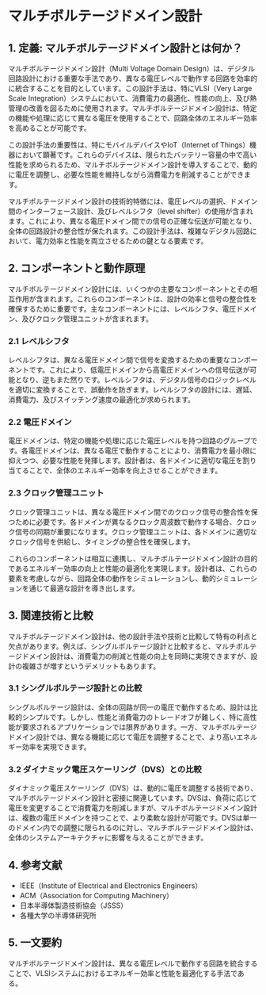 # マルチボルテージドメイン設計

## 1. 定義: マルチボルテージドメイン設計とは何か？
マルチボルテージドメイン設計（Multi Voltage Domain Design）は、デジタル回路設計における重要な手法であり、異なる電圧レベルで動作する回路を効率的に統合することを目的としています。この設計手法は、特にVLSI（Very Large Scale Integration）システムにおいて、消費電力の最適化、性能の向上、及び熱管理の改善を図るために使用されます。マルチボルテージドメイン設計は、特定の機能や処理に応じて異なる電圧を使用することで、回路全体のエネルギー効率を高めることが可能です。

この設計手法の重要性は、特にモバイルデバイスやIoT（Internet of Things）機器において顕著です。これらのデバイスは、限られたバッテリー容量の中で高い性能を求められるため、マルチボルテージドメイン設計を導入することで、動的に電圧を調整し、必要な性能を維持しながら消費電力を削減することができます。

マルチボルテージドメイン設計の技術的特徴には、電圧レベルの選択、ドメイン間のインターフェース設計、及びレベルシフタ（level shifter）の使用が含まれます。これにより、異なる電圧ドメイン間での信号の正確な伝送が可能となり、全体の回路設計の整合性が保たれます。この設計手法は、複雑なデジタル回路において、電力効率と性能を両立させるための鍵となる要素です。

## 2. コンポーネントと動作原理
マルチボルテージドメイン設計には、いくつかの主要なコンポーネントとその相互作用が含まれます。これらのコンポーネントは、設計の効率と信号の整合性を確保するために重要です。主なコンポーネントには、レベルシフタ、電圧ドメイン、及びクロック管理ユニットが含まれます。

### 2.1 レベルシフタ
レベルシフタは、異なる電圧ドメイン間で信号を変換するための重要なコンポーネントです。これにより、低電圧ドメインから高電圧ドメインへの信号伝送が可能となり、逆もまた然りです。レベルシフタは、デジタル信号のロジックレベルを適切に変換することで、誤動作を防ぎます。レベルシフタの設計には、遅延、消費電力、及びスイッチング速度の最適化が求められます。

### 2.2 電圧ドメイン
電圧ドメインは、特定の機能や処理に応じた電圧レベルを持つ回路のグループです。各電圧ドメインは、異なる電圧で動作することにより、消費電力を最小限に抑えつつ、必要な性能を発揮します。設計者は、各ドメインに適切な電圧を割り当てることで、全体のエネルギー効率を向上させることができます。

### 2.3 クロック管理ユニット
クロック管理ユニットは、異なる電圧ドメイン間でのクロック信号の整合性を保つために必要です。各ドメインが異なるクロック周波数で動作する場合、クロック信号の同期が重要になります。クロック管理ユニットは、各ドメインに適切なクロック信号を供給し、タイミングの整合性を確保します。

これらのコンポーネントは相互に連携し、マルチボルテージドメイン設計の目的であるエネルギー効率の向上と性能の最適化を実現します。設計者は、これらの要素を考慮しながら、回路全体の動作をシミュレーションし、動的シミュレーションを通じて最適な設計を導き出します。

## 3. 関連技術と比較
マルチボルテージドメイン設計は、他の設計手法や技術と比較して特有の利点と欠点があります。例えば、シングルボルテージ設計と比較すると、マルチボルテージドメイン設計は、消費電力の削減と性能の向上を同時に実現できますが、設計の複雑さが増すというデメリットもあります。

### 3.1 シングルボルテージ設計との比較
シングルボルテージ設計は、全体の回路が同一の電圧で動作するため、設計は比較的シンプルです。しかし、性能と消費電力のトレードオフが難しく、特に高性能が要求されるアプリケーションでは限界があります。一方、マルチボルテージドメイン設計では、異なる機能に応じて電圧を調整することで、より高いエネルギー効率を実現できます。

### 3.2 ダイナミック電圧スケーリング（DVS）との比較
ダイナミック電圧スケーリング（DVS）は、動的に電圧を調整する技術であり、マルチボルテージドメイン設計と密接に関連しています。DVSは、負荷に応じて電圧を変更することで消費電力を削減しますが、マルチボルテージドメイン設計は、複数の電圧ドメインを持つことで、より柔軟な設計が可能です。DVSは単一のドメイン内での調整に限られるのに対し、マルチボルテージドメイン設計は、全体のシステムアーキテクチャに影響を与えることができます。

## 4. 参考文献
- IEEE（Institute of Electrical and Electronics Engineers）
- ACM（Association for Computing Machinery）
- 日本半導体製造技術協会（JSSS）
- 各種大学の半導体研究所

## 5. 一文要約
マルチボルテージドメイン設計は、異なる電圧レベルで動作する回路を統合することで、VLSIシステムにおけるエネルギー効率と性能を最適化する手法である。